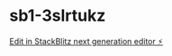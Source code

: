 # sb1-3slrtukz

[Edit in StackBlitz next generation editor ⚡️](https://stackblitz.com/~/github.com/PtrickBillz/sb1-3slrtukz)